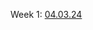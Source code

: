 Week 1: [04.03.24](https://drive.google.com/file/d/1MZiNplkAtesKkVrQ31Wr4Jp9oWNcOhHO/view?usp=sharing)
